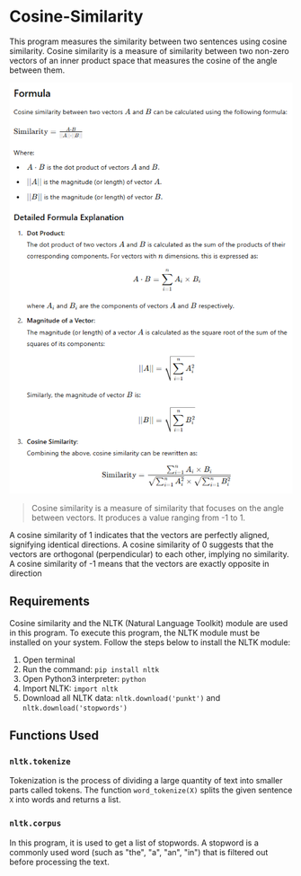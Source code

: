 # Cosine-Similarity

This program measures the similarity between two sentences using cosine similarity. Cosine similarity is a measure of similarity between two non-zero vectors of an inner product space that measures the cosine of the angle between them.


![alt text](img/cosine-similarity-formula.png)

> Cosine similarity is a measure of similarity that focuses on the angle between vectors. It produces a value ranging from -1 to 1.

A cosine similarity of 1 indicates that the vectors are perfectly aligned, signifying identical directions.
A cosine similarity of 0 suggests that the vectors are orthogonal (perpendicular) to each other, implying no similarity.
A cosine similarity of -1 means that the vectors are exactly opposite in direction

## Requirements

Cosine similarity and the NLTK (Natural Language Toolkit) module are used in this program. To execute this program, the NLTK module must be installed on your system. Follow the steps below to install the NLTK module:

1. Open terminal 
2. Run the command: `pip install nltk`
3. Open Python3 interpreter: `python`
4. Import NLTK: `import nltk`
5. Download all NLTK data: `nltk.download('punkt')` and `nltk.download('stopwords')`

## Functions Used

### `nltk.tokenize`
Tokenization is the process of dividing a large quantity of text into smaller parts called tokens. The function `word_tokenize(X)` splits the given sentence `X` into words and returns a list.

### `nltk.corpus`
In this program, it is used to get a list of stopwords. A stopword is a commonly used word (such as "the", "a", "an", "in") that is filtered out before processing the text.

